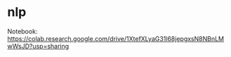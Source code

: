 # nlp

Notebook:
https://colab.research.google.com/drive/1XtefXLyaG31l68jepgxsN8NBnLMwWsJD?usp=sharing
